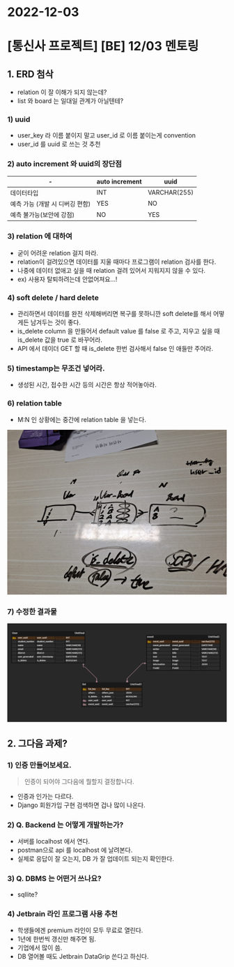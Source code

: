 # 2022-12-03

# [통신사 프로젝트] [BE] 12/03 멘토링

## 1. ERD 첨삭

* relation 이 잘 이해가 되지 않는데?
* list 와 board 는 일대일 관계가 아닐텐테?

### 1) uuid
* user_key 라 이름 붙이지 말고 user_id 로 이름 붙이는게 convention
* user_id 를 uuid 로 쓰는 것 추천 

### 2) auto increment 와 uuid의 장단점

|-|auto increment|uuid|
|--------|--------------|----|
|데이터타입|INT|VARCHAR(255)|
|예측 가능 (개발 시 디버깅 편함)|YES|NO|
|예측 불가능(보안에 강점)|NO|YES|

### 3) relation 에 대하여
* 굳이 어려운 relation 걸지 마라.
* relation이 걸려있으면 데이터를 지울 때마다 프로그램이 relation 검사를 한다. 
* 나중에 데이터 없애고 싶을 때 relation 걸려 있어서 지워지지 않을 수 있다. 
* ex) 사용자 탈퇴하려는데 안없어져요...!

### 4) soft delete / hard delete

* 관리하면서 데이터를 완전 삭제해버리면 복구를 못하니깐 soft delete를 해서 어떻게든 남겨두는 것이 좋다. 
* is_delete column 을 만들어서 default value 를 false 로 주고, 지우고 싶을 때 is_delete 값을 true 로 바꾸어라. 
* API 에서 데이더 GET 할 때 is_delete 한번 검사해서 false 인 애들만 주어라. 

### 5) timestamp는 무조건 넣어라.
* 생성된 시간, 접수한 시간 등의 시간은 항상 적어놓아라.


### 6) relation table
* M:N 인 상황에는 중간에 relation table 을 넣는다. 

![](/img/e9f89d2a-1f7d-4acc-9c5a-e721458a3d1b_image.jpg)

### 7)  수정한 결과물
![](/img/dacbfcab-a4db-4cef-bf4e-123cbc6d8d5a_image.png)



## 2. 그다음 과제?
### 1) 인증 만들어보세요.
>  인증이 되어야 그다음에 뭘할지 결정합니다.

* 인증과 인가는 다르다.
* Django 회원가입 구현 검색하면 겁나 많이 나온다. 

### 2) Q. Backend 는 어떻게 개발하는가?
* 서버를 localhost 에서 연다. 
* postman으로 api 를 localhost 에 날려본다.
* 실제로 응답이 잘 오는지, DB 가 잘 업데이트 되는지 확인한다. 

### 3) Q. DBMS 는 어떤거 쓰나요?
* sqllite?

### 4) Jetbrain 라인 프로그램 사용 추천
* 학생들에겐 premium 라인이 모두 무료로 열린다. 
* 1년에 한번씩 갱신만 해주면 됨. 
* 기업에서 많이 씀.
* DB 열어볼 때도 Jetbrain DataGrip 쓴다고 하신다. 

